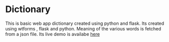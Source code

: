 # Dictionary
This is basic web app dictionary created using python and flask. 
Its created using wtforms , flask and python.
Meaning of the various words is fetched from a json file.
Its live demo is availabe <a href="https://dictionary-python.herokuapp.com/">here</a> 

